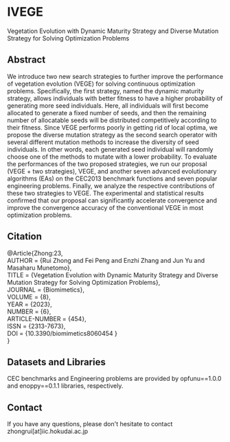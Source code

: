 # IVEGE
Vegetation Evolution with Dynamic Maturity Strategy and Diverse Mutation Strategy for Solving Optimization Problems

## Abstract
We introduce two new search strategies to further improve the performance of vegetation evolution (VEGE) for solving continuous optimization problems. Specifically, the first strategy, named the dynamic maturity strategy, allows individuals with better fitness to have a higher probability of generating more seed individuals. Here, all individuals will first become allocated to generate a fixed number of seeds, and then the remaining number of allocatable seeds will be distributed competitively according to their fitness. Since VEGE performs poorly in getting rid of local optima, we propose the diverse mutation strategy as the second search operator with several different mutation methods to increase the diversity of seed individuals. In other words, each generated seed individual will randomly choose one of the methods to mutate with a lower probability. To evaluate the performances of the two proposed strategies, we run our proposal (VEGE + two strategies), VEGE, and another seven advanced evolutionary algorithms (EAs) on the CEC2013 benchmark functions and seven popular engineering problems. Finally, we analyze the respective contributions of these two strategies to VEGE. The experimental and statistical results confirmed that our proposal can significantly accelerate convergence and improve the convergence accuracy of the conventional VEGE in most optimization problems.

## Citation
@Article{Zhong:23,  
AUTHOR = {Rui Zhong and Fei Peng and Enzhi Zhang and Jun Yu and Masaharu Munetomo},  
TITLE = {Vegetation Evolution with Dynamic Maturity Strategy and Diverse Mutation Strategy for Solving Optimization Problems},  
JOURNAL = {Biomimetics},  
VOLUME = {8},  
YEAR = {2023},   
NUMBER = {6},  
ARTICLE-NUMBER = {454},  
ISSN = {2313-7673},  
DOI = {10.3390/biomimetics8060454 }  
}

## Datasets and Libraries
CEC benchmarks and Engineering problems are provided by opfunu==1.0.0 and enoppy==0.1.1 libraries, respectively.

## Contact
If you have any questions, please don't hesitate to contact zhongrui[at]iic.hokudai.ac.jp
